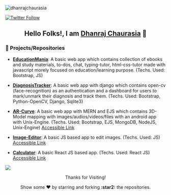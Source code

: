           
<!-- Profile View Count -->
<p align="left"> <img src="https://komarev.com/ghpvc/?username=dhanrajchaurasia&label=Profile%20views&color=8e44ad&style=flat" alt="dhanrajchaurasia" /> </p>

[![Twitter Follow](https://img.shields.io/twitter/follow/mnnitdhanraj?color=1DA1F2&logo=twitter&style=for-the-badge)](https://twitter.com/intent/follow?original_referer=https%3A%2F%2Fgithub.com%2Fsmnnitdhanrajg&screen_name=mnnitdhanraj)

## <p align="center"> Hello Folks!, I am [**Dhanraj Chaurasia**](https://dhanrajchaurasia.github.io/) :wave: </p>

### 🌠 Projects/Repositories
- [**EducationMania**](https://github.com/Day-Night-Coders-Hack-36/Education-Project): A basic web app which contains collection of ebooks and study materials, to-dos, chat, typing-tutor, html-css-tutor made with javascript morely focused on education/learning purpose. (Techs. Used: Bootstrap, JS)

- [**DiagnosisTracker**](https://github.com/dhanrajchaurasia/DiagnosisTracker): A basic web app with django which contains open-cv (face-recognition) as an authentication and a dashboard for users to mark/unmark their diagnosis and track them. (Techs. Used: Bootstrap, Python-OpenCV, Django, Sqlite3)

- [**AR-Curve**](https://github.com/dhanrajchaurasia/ARCurve): A basic web app with MERN and EJS which contains 3D-Model mapping with images/audios/videos/files with an android app with Unix-Engine. (Techs. Used: Bootstrap, EJS, MongoDB, NodeJS, Unix-Engine) [Accessible Link](https://ar-curve.onrender.com/)

- [**Image-Editor**](https://github.com/dhanrajchaurasia/Image-Editor-Project): A basic JS based app to edit images. (Techs. Used: JS) [Accessible Link](https://dhanrajchaurasia.github.io/image-editor-project/)

- [**Calculator**](https://github.com/dhanrajchaurasia/calculator): A basic React JS based app. (Techs. Used: React JS) [Accessible Link](https://dhanrajchaurasia.github.io/calculator/)

<div>
<img src="https://user-images.githubusercontent.com/73097560/115834477-dbab4500-a447-11eb-908a-139a6edaec5c.gif"></a>
<p align="center">
<p align="center">Thanks for Visiting!</p>
<p align="center">Show some ❤️ by starring and forking <b>:star2:</b> the repositories.</p>
</p>
<!-- 
<script src="https://platform.linkedin.com/badges/js/profile.js" async defer type="text/javascript"\>

</script\> -->

